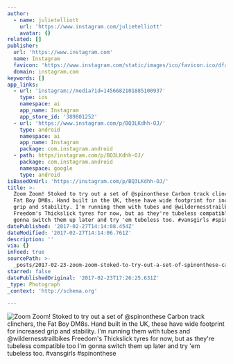 ```yaml
---
author:
  - name: julietelliott
    url: 'https://www.instagram.com/julietelliott'
    avatar: {}
related: []
publisher:
  url: 'https://www.instagram.com'
  name: Instagram
  favicon: 'https://www.instagram.com/static/images/ico/favicon.ico/dfa85bb1fd63.ico'
  domain: instagram.com
keywords: []
app_links:
  - url: 'instagram://media?id=1456682101885100937'
    type: ios
    namespace: ai
    app_name: Instagram
    app_store_id: '389801252'
  - url: 'https://www.instagram.com/p/BQ3LKdhh-OJ/'
    type: android
    namespace: ai
    app_name: Instagram
    package: com.instagram.android
  - path: https/instagram.com/p/BQ3LKdhh-OJ/
    package: com.instagram.android
    namespace: google
    type: android
isBasedOnUrl: 'https://instagram.com/p/BQ3LKdhh-OJ/'
title: >-
  Zoom Zoom! Stoked to try out a set of @spinonthese Carbon track clinchers, the
  Fat Boy DM8s. Hand built in the UK, these have wide footprint for increased
  grip and stability. I'm running them with tubes and @wildernesstrailbikes
  Freedom's Thickslick tyres for now, but as they're tubeless compatible too I'm
  gonna switch them up later and try 'em tubeless too. #vansgirls #spinonthese
datePublished: '2017-02-27T14:14:08.454Z'
dateModified: '2017-02-27T14:14:06.761Z'
description: ''
via: {}
inFeed: true
sourcePath: >-
  _posts/2017-02-23-zoom-zoom-stoked-to-try-out-a-set-of-spinonthese-carbon-tr.md
starred: false
datePublishedOriginal: '2017-02-23T17:26:25.631Z'
_type: Photograph
_context: 'http://schema.org'

---
```

![Zoom Zoom! Stoked to try out a set of @spinonthese Carbon track clinchers, the Fat Boy DM8s. Hand built in the UK, these have wide footprint for increased grip and stability. I'm running them with tubes and @wildernesstrailbikes Freedom's Thickslick tyres for now, but as they're tubeless compatible too I'm gonna switch them up later and try 'em tubeless too. #vansgirls #spinonthese](https://scontent.cdninstagram.com/t51.2885-15/s640x640/sh0.08/e35/16788489_1856085414648193_7444260664316526592_n.jpg)